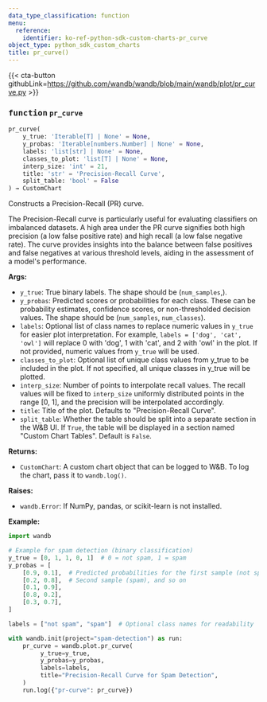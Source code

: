 ```yaml
---
data_type_classification: function
menu:
  reference:
    identifier: ko-ref-python-sdk-custom-charts-pr_curve
object_type: python_sdk_custom_charts
title: pr_curve()
---
```


{{< cta-button githubLink=https://github.com/wandb/wandb/blob/main/wandb/plot/pr_curve.py >}}




### <kbd>function</kbd> `pr_curve`

```python
pr_curve(
    y_true: 'Iterable[T] | None' = None,
    y_probas: 'Iterable[numbers.Number] | None' = None,
    labels: 'list[str] | None' = None,
    classes_to_plot: 'list[T] | None' = None,
    interp_size: 'int' = 21,
    title: 'str' = 'Precision-Recall Curve',
    split_table: 'bool' = False
) → CustomChart
```

Constructs a Precision-Recall (PR) curve. 

The Precision-Recall curve is particularly useful for evaluating classifiers on imbalanced datasets. A high area under the PR curve signifies both high precision (a low false positive rate) and high recall (a low false negative rate). The curve provides insights into the balance between false positives and false negatives at various threshold levels, aiding in the assessment of a model's performance. 



**Args:**
 
 - `y_true`:  True binary labels. The shape should be (`num_samples`,). 
 - `y_probas`:  Predicted scores or probabilities for each class.  These can be probability estimates, confidence scores, or non-thresholded  decision values. The shape should be (`num_samples`, `num_classes`). 
 - `labels`:  Optional list of class names to replace  numeric values in `y_true` for easier plot interpretation.  For example, `labels = ['dog', 'cat', 'owl']` will replace 0 with  'dog', 1 with 'cat', and 2 with 'owl' in the plot. If not provided,  numeric values from `y_true` will be used. 
 - `classes_to_plot`:  Optional list of unique class values from  y_true to be included in the plot. If not specified, all unique  classes in y_true will be plotted. 
 - `interp_size`:  Number of points to interpolate recall values. The  recall values will be fixed to `interp_size` uniformly distributed  points in the range [0, 1], and the precision will be interpolated  accordingly. 
 - `title`:  Title of the plot. Defaults to "Precision-Recall Curve". 
 - `split_table`:  Whether the table should be split into a separate section  in the W&B UI. If `True`, the table will be displayed in a section named  "Custom Chart Tables". Default is `False`. 



**Returns:**
 
 - `CustomChart`:  A custom chart object that can be logged to W&B. To log the  chart, pass it to `wandb.log()`. 



**Raises:**
 
 - `wandb.Error`:  If NumPy, pandas, or scikit-learn is not installed. 





**Example:**
 

```python
import wandb

# Example for spam detection (binary classification)
y_true = [0, 1, 1, 0, 1]  # 0 = not spam, 1 = spam
y_probas = [
    [0.9, 0.1],  # Predicted probabilities for the first sample (not spam)
    [0.2, 0.8],  # Second sample (spam), and so on
    [0.1, 0.9],
    [0.8, 0.2],
    [0.3, 0.7],
]

labels = ["not spam", "spam"]  # Optional class names for readability

with wandb.init(project="spam-detection") as run:
    pr_curve = wandb.plot.pr_curve(
         y_true=y_true,
         y_probas=y_probas,
         labels=labels,
         title="Precision-Recall Curve for Spam Detection",
    )
    run.log({"pr-curve": pr_curve})
```